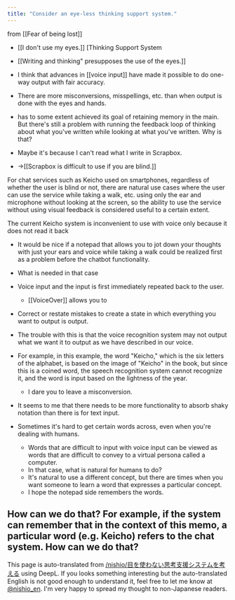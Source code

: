 ```yaml
---
title: "Consider an eye-less thinking support system."
---
```


from  [[Fear of being lost]]

- [[I don't use my eyes.]] [Thinking Support System

- [[Writing and thinking" presupposes the use of the eyes.]]

- I think that advances in [[voice input]] have made it possible to do one-way output with fair accuracy.
- There are more misconversions, misspellings, etc. than when output is done with the eyes and hands.
- has to some extent achieved its goal of retaining memory in the main.
But there's still a problem with running the feedback loop of thinking about what you've written while looking at what you've written.
Why is that?
- Maybe it's because I can't read what I write in Scrapbox.
- →[[Scrapbox is difficult to use if you are blind.]]


For chat services such as Keicho used on smartphones, regardless of whether the user is blind or not, there are natural use cases where the user can use the service while taking a walk, etc. using only the ear and microphone without looking at the screen, so the ability to use the service without using visual feedback is considered useful to a certain extent.

The current Keicho system is inconvenient to use with voice only because it does not read it back
- It would be nice if a notepad that allows you to jot down your thoughts with just your ears and voice while taking a walk could be realized first as a problem before the chatbot functionality.
- What is needed in that case
- Voice input and the input is first immediately repeated back to the user.
    - [[VoiceOver]] allows you to
- Correct or restate mistakes to create a state in which everything you want to output is output.
- The trouble with this is that the voice recognition system may not output what we want it to output as we have described in our voice.
- For example, in this example, the word "Keicho," which is the six letters of the alphabet, is based on the image of "Keicho" in the book, but since this is a coined word, the speech recognition system cannot recognize it, and the word is input based on the lightness of the year.
    - I dare you to leave a misconversion.

- It seems to me that there needs to be more functionality to absorb shaky notation than there is for text input.

- Sometimes it's hard to get certain words across, even when you're dealing with humans.
    - Words that are difficult to input with voice input can be viewed as words that are difficult to convey to a virtual persona called a computer.
    - In that case, what is natural for humans to do?
    - It's natural to use a different concept, but there are times when you want someone to learn a word that expresses a particular concept.
    - I hope the notepad side remembers the words.

How can we do that?
For example, if the system can remember that in the context of this memo, a particular word (e.g. Keicho) refers to the chat system.
How can we do that?
---
This page is auto-translated from [/nishio/目を使わない思考支援システムを考える](https://scrapbox.io/nishio/目を使わない思考支援システムを考える) using DeepL. If you looks something interesting but the auto-translated English is not good enough to understand it, feel free to let me know at [@nishio_en](https://twitter.com/nishio_en). I'm very happy to spread my thought to non-Japanese readers.
